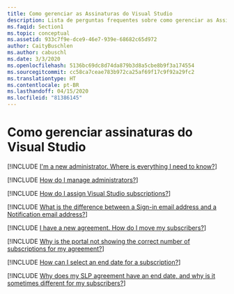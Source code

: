 ```yaml
---
title: Como gerenciar as Assinaturas do Visual Studio
description: Lista de perguntas frequentes sobre como gerenciar as Assinaturas do Visual Studio.
ms.faqid: Section1
ms.topic: conceptual
ms.assetid: 933c7f9e-dce9-46e7-939e-68682c65d972
author: CaityBuschlen
ms.author: cabuschl
ms.date: 3/3/2020
ms.openlocfilehash: 5136bc69dc8d74da879b3d8a5cbe8b9f3a174554
ms.sourcegitcommit: cc58ca7ceae783b972ca25af69f17c9f92a29fc2
ms.translationtype: HT
ms.contentlocale: pt-BR
ms.lasthandoff: 04/15/2020
ms.locfileid: "81386145"
---
```

# <a name="managing-visual-studio-subscriptions"></a>Como gerenciar assinaturas do Visual Studio

[!INCLUDE [I'm a new administrator. Where is everything I need to know?](includes/new-admin.md)]

[!INCLUDE [How do I manage administrators?](includes/manage-admins.md)]

[!INCLUDE [How do I assign Visual Studio subscriptions?](includes/assign-subscriptions.md)]

[!INCLUDE [What is the difference between a Sign-in email address and a Notification email address?](includes/email-types.md)]

[!INCLUDE [I have a new agreement. How do I move my subscribers?](includes/new-agreement.md)]

[!INCLUDE [Why is the portal not showing the correct number of subscriptions for my agreement?](includes/incorrect-subscription-quantity.md)]

[!INCLUDE [How can I select an end date for a subscription?](includes/select-end-date.md)]

[!INCLUDE [Why does my SLP agreement have an end date, and why is it sometimes different for my subscribers?](includes/slp-end-dates.md)]

